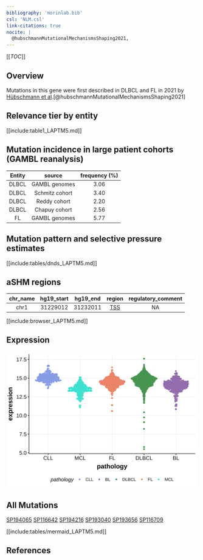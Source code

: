 ```yaml
---
bibliography: 'morinlab.bib'
csl: 'NLM.csl'
link-citations: true
nocite: |
  @hubschmannMutationalMechanismsShaping2021, 
---
```

[[_TOC_]]

## Overview

Mutations in this gene were first described in DLBCL and FL in 2021 by [Hübschmann et al](papers/hubschmannMutationalMechanismsShaping2021.md).[@hubschmannMutationalMechanismsShaping2021]


## Relevance tier by entity

[[include:table1_LAPTM5.md]]

## Mutation incidence in large patient cohorts (GAMBL reanalysis)

|Entity|source        |frequency (%)|
|:------:|:--------------:|:-------------:|
|DLBCL |GAMBL genomes |3.06         |
|DLBCL |Schmitz cohort|3.40         |
|DLBCL |Reddy cohort  |2.20         |
|DLBCL |Chapuy cohort |2.56         |
|FL    |GAMBL genomes |5.77         |

## Mutation pattern and selective pressure estimates

[[include:tables/dnds_LAPTM5.md]]

## aSHM regions

|chr_name|hg19_start|hg19_end|region                                                                                   |regulatory_comment|
|:--------:|:----------:|:--------:|:-----------------------------------------------------------------------------------------:|:------------------:|
|chr1    |31229012  |31232011|[TSS](https://genome.ucsc.edu/s/rdmorin/GAMBL%20hg19?position=chr1%3A31229012%2D31232011)|NA                |


[[include:browser_LAPTM5.md]]

## Expression
![](images/gene_expression/LAPTM5_by_pathology.svg)

## All Mutations

[SP194065](https://www.bcgsc.ca/downloads/morinlab/GAMBL/MALY/SP194065.html)
[SP116642](https://www.bcgsc.ca/downloads/morinlab/GAMBL/MALY/SP116642.html)
[SP194216](https://www.bcgsc.ca/downloads/morinlab/GAMBL/MALY/SP194216.html)
[SP193040](https://www.bcgsc.ca/downloads/morinlab/GAMBL/MALY/SP193040.html)
[SP193656](https://www.bcgsc.ca/downloads/morinlab/GAMBL/MALY/SP193656.html)
[SP116709](https://www.bcgsc.ca/downloads/morinlab/GAMBL/MALY/SP116709.html)

[[include:tables/mermaid_LAPTM5.md]]

## References


<!-- ORIGIN: hubschmannMutationalMechanismsShaping2021b -->
<!-- FL: hubschmannMutationalMechanismsShaping2021b -->
